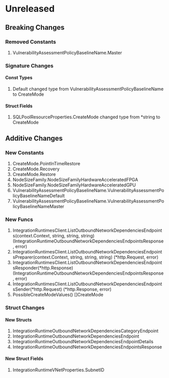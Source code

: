 # Unreleased

## Breaking Changes

### Removed Constants

1. VulnerabilityAssessmentPolicyBaselineName.Master

### Signature Changes

#### Const Types

1. Default changed type from VulnerabilityAssessmentPolicyBaselineName to CreateMode

#### Struct Fields

1. SQLPoolResourceProperties.CreateMode changed type from *string to CreateMode

## Additive Changes

### New Constants

1. CreateMode.PointInTimeRestore
1. CreateMode.Recovery
1. CreateMode.Restore
1. NodeSizeFamily.NodeSizeFamilyHardwareAcceleratedFPGA
1. NodeSizeFamily.NodeSizeFamilyHardwareAcceleratedGPU
1. VulnerabilityAssessmentPolicyBaselineName.VulnerabilityAssessmentPolicyBaselineNameDefault
1. VulnerabilityAssessmentPolicyBaselineName.VulnerabilityAssessmentPolicyBaselineNameMaster

### New Funcs

1. IntegrationRuntimesClient.ListOutboundNetworkDependenciesEndpoints(context.Context, string, string, string) (IntegrationRuntimeOutboundNetworkDependenciesEndpointsResponse, error)
1. IntegrationRuntimesClient.ListOutboundNetworkDependenciesEndpointsPreparer(context.Context, string, string, string) (*http.Request, error)
1. IntegrationRuntimesClient.ListOutboundNetworkDependenciesEndpointsResponder(*http.Response) (IntegrationRuntimeOutboundNetworkDependenciesEndpointsResponse, error)
1. IntegrationRuntimesClient.ListOutboundNetworkDependenciesEndpointsSender(*http.Request) (*http.Response, error)
1. PossibleCreateModeValues() []CreateMode

### Struct Changes

#### New Structs

1. IntegrationRuntimeOutboundNetworkDependenciesCategoryEndpoint
1. IntegrationRuntimeOutboundNetworkDependenciesEndpoint
1. IntegrationRuntimeOutboundNetworkDependenciesEndpointDetails
1. IntegrationRuntimeOutboundNetworkDependenciesEndpointsResponse

#### New Struct Fields

1. IntegrationRuntimeVNetProperties.SubnetID
